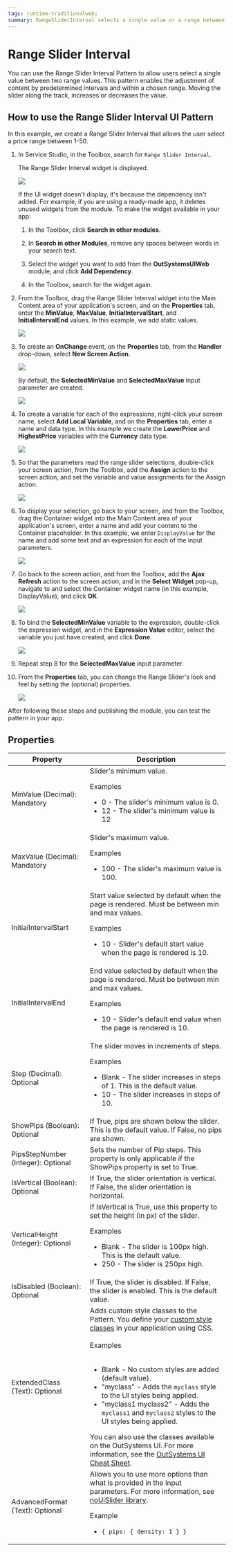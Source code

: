 ```yaml
---
tags: runtime-traditionalweb; 
summary: RangeSliderInterval selects a single value or a range between two values.
---
```


# Range Slider Interval

You can use the Range Slider Interval Pattern to allow users select a single value between two range values. This pattern enables the adjustment of content by predetermined intervals and within a chosen range. Moving the slider along the track, increases or decreases the value. 

## How to use the Range Slider Interval UI Pattern

In this example, we create a Range Slider Interval that allows the user select a price range between 1-50.

1. In Service Studio, in the Toolbox, search for `Range Slider Interval`.

    The Range Slider Interval widget is displayed.

    ![](images/rangesliderinterval-2-ss.png)

    If the UI widget doesn't display, it's because the dependency isn't added. For example, if you are using a ready-made app, it deletes unused widgets from the module. To make the widget available in your app:

    1. In the Toolbox, click **Search in other modules**.

    1. In **Search in other Modules**, remove any spaces between words in your search text.
    
    1. Select the widget you want to add from the **OutSystemsUIWeb** module, and click **Add Dependency**. 
    
    1. In the Toolbox, search for the widget again.

1. From the Toolbox, drag the Range Slider Interval widget into the Main Content area of your application's screen, and on the **Properties** tab, enter the **MinValue**, **MaxValue**, **InitialIntervalStart**, and **InitialIntervalEnd** values. In this example, we add static values.

    ![](images/rangesliderinterval-3-ss.png?width=800)

1. To create an **OnChange** event, on the **Properties** tab, from the **Handler** drop-down, select **New Screen Action**.

    ![](images/rangesliderinterval-5-ss.png?width=800)

    By default, the **SelectedMinValue** and **SelectedMaxValue** input parameter are created.  

    ![](images/rangesliderinterval-1-ss.png)

1. To create a variable for each of the expressions, right-click your screen name, select **Add Local Variable**, and on the **Properties** tab, enter a name and data type. In this example we create the **LowerPrice** and **HighestPrice** variables with the **Currency** data type.

    ![](images/rangesliderinterval-8-ss.png) 

1. So that the parameters read the range slider selections, double-click your screen action, from the Toolbox, add the **Assign** action to the screen action, and set the variable and value assignments for the Assign action. 

    ![](images/rangesliderinterval-7-ss.png?width=800) 

1. To display your selection, go back to your screen, and from the Toolbox, drag the Container widget into the Main Content area of your application's screen, enter a name and add your content to the Container placeholder. In this example, we enter ``DisplayValue`` for the name and add some text and an expression for each of the input parameters.

    ![](images/rangesliderinterval-6-ss.png?width=800)

1. Go back to the screen action, and from the Toolbox, add the **Ajax Refresh** action to the screen action, and in the **Select Widget** pop-up, navigate to and select the Container widget name (in this example, DisplayValue), and click **OK**.

    ![](images/rangesliderinterval-12-ss.png?width=800)

1. To bind the **SelectedMinValue** variable to the expression, double-click the expression widget, and in the **Expression Value** editor, select the variable you just have created, and click **Done**.

    ![](images/rangesliderinterval-9-ss.png)

1. Repeat step 8 for the **SelectedMaxValue** input parameter.

1. From the **Properties** tab, you can change the Range Slider's look and feel by setting the (optional) properties.

    ![](images/rangesliderinterval-13-ss.png)

After following these steps and publishing the module, you can test the pattern in your app. 

## Properties

| **Property** |  **Description** |  
|---|---|
|MinValue (Decimal): Mandatory  |  Slider's minimum value. <p>Examples <ul><li>0 - The slider's minimum value is 0.</li><li>12 - The slider's minimum value is 12</li> </ul></p> |
|MaxValue (Decimal): Mandatory  |  Slider's maximum value. <p>Examples <ul><li>100 - The slider's maximum value is 100.</li></ul></p> |
|InitialIntervalStart  |  Start value selected by default when the page is rendered. Must be between min and max values. <p>Examples <ul><li>10 - Slider's default start value when the page is rendered is 10.</li></ul></p> 
|InitialIntervalEnd | End value selected by default when the page is rendered. Must be between min and max values. <p>Examples <ul><li>10 - Slider's default end value when the page is rendered is 10.</li></ul></p> 
|Step (Decimal): Optional  | The slider moves in increments of steps.<p>Examples <ul><li>Blank - The slider increases in steps of 1. This is the default value. </li><li>10 - The slider increases in steps of 10.</li></ul></p>
|ShowPips (Boolean): Optional  | If True, pips are shown below the slider. This is the default value. If False, no pips are shown. |
|PipsStepNumber (Integer): Optional  | Sets the number of Pip steps. This property is only applicable if the ShowPips property is set to True. |
|IsVertical (Boolean): Optional | If True, the slider orientation is vertical. If False, the slider orientation is horizontal. |
|VerticalHeight (Integer): Optional | If IsVertical is True, use this property to set the height (in px) of the slider. <p>Examples <ul><li>Blank - The slider is 100px high. This is the default value. </li><li>250 - The slider is 250px high.</li></ul></p> |
|IsDisabled (Boolean): Optional | If True, the slider is disabled. If False, the slider is enabled. This is the default value. |
| ExtendedClass (Text): Optional  |  Adds custom style classes to the Pattern. You define your [custom style classes](../../../look-feel/css.md) in your application using CSS.<br/><br/>Examples<br/><br/> <ul><li>Blank - No custom styles are added (default value).</li><li>"myclass" - Adds the ``myclass`` style to the UI styles being applied.</li><li>"myclass1 myclass2" - Adds the ``myclass1`` and ``myclass2`` styles to the UI styles being applied.</li></ul>You can also use the classes available on the OutSystems UI. For more information, see the [OutSystems UI Cheat Sheet](https://outsystemsui.outsystems.com/OutSystemsUIWebsite/CheatSheet). |
|AdvancedFormat (Text): Optional | Allows you to use more options than what is provided in the input parameters. For more information, see [noUiSlider library](https://refreshless.com/nouislider/). <p> Example <ul><li> `{ pips: { density: 1 } }` </li></ul></p> |
